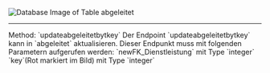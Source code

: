![Database Image of Table abgeleitet](../img/updateabgeleitetbytkey.png)

<hr>
Method: `updateabgeleitetbytkey`
Der Endpoint `updateabgeleitetbytkey` kann in `abgeleitet` aktualisieren.
Dieser Endpunkt muss mit folgenden Parametern aufgerufen werden:
`newFK_Dienstleistung` mit Type `integer`
`key`(Rot markiert im Bild) mit Type `integer`